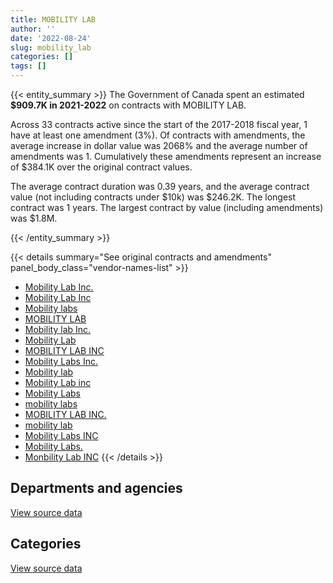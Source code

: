 ```yaml
---
title: MOBILITY LAB
author: ''
date: '2022-08-24'
slug: mobility_lab
categories: []
tags: []
---
```


<script src="/rmarkdown-libs/htmlwidgets/htmlwidgets.js"></script>
<link href="/rmarkdown-libs/datatables-css/datatables-crosstalk.css" rel="stylesheet" />
<script src="/rmarkdown-libs/datatables-binding/datatables.js"></script>
<script src="/rmarkdown-libs/jquery/jquery-3.6.0.min.js"></script>
<link href="/rmarkdown-libs/dt-core-bootstrap/css/dataTables.bootstrap.min.css" rel="stylesheet" />
<link href="/rmarkdown-libs/dt-core-bootstrap/css/dataTables.bootstrap.extra.css" rel="stylesheet" />
<script src="/rmarkdown-libs/dt-core-bootstrap/js/jquery.dataTables.min.js"></script>
<script src="/rmarkdown-libs/dt-core-bootstrap/js/dataTables.bootstrap.min.js"></script>
<link href="/rmarkdown-libs/crosstalk/css/crosstalk.min.css" rel="stylesheet" />
<script src="/rmarkdown-libs/crosstalk/js/crosstalk.min.js"></script>
<script src="/rmarkdown-libs/htmlwidgets/htmlwidgets.js"></script>
<link href="/rmarkdown-libs/datatables-css/datatables-crosstalk.css" rel="stylesheet" />
<script src="/rmarkdown-libs/datatables-binding/datatables.js"></script>
<script src="/rmarkdown-libs/jquery/jquery-3.6.0.min.js"></script>
<link href="/rmarkdown-libs/dt-core-bootstrap/css/dataTables.bootstrap.min.css" rel="stylesheet" />
<link href="/rmarkdown-libs/dt-core-bootstrap/css/dataTables.bootstrap.extra.css" rel="stylesheet" />
<script src="/rmarkdown-libs/dt-core-bootstrap/js/jquery.dataTables.min.js"></script>
<script src="/rmarkdown-libs/dt-core-bootstrap/js/dataTables.bootstrap.min.js"></script>
<link href="/rmarkdown-libs/crosstalk/css/crosstalk.min.css" rel="stylesheet" />
<script src="/rmarkdown-libs/crosstalk/js/crosstalk.min.js"></script>

{{< entity_summary >}}
The Government of Canada spent an estimated **\$909.7K in 2021-2022** on contracts with MOBILITY LAB.

Across 33 contracts active since the start of the 2017-2018 fiscal year, 1 have at least one amendment (3%). Of contracts with amendments, the average increase in dollar value was 2068% and the average number of amendments was 1. Cumulatively these amendments represent an increase of \$384.1K over the original contract values.

The average contract duration was 0.39 years, and the average contract value (not including contracts under \$10k) was \$246.2K. The longest contract was 1 years. The largest contract by value (including amendments) was \$1.8M.

{{< /entity_summary >}}

{{< details summary="See original contracts and amendments" panel_body_class="vendor-names-list" >}}
- [Mobility Lab Inc.](https://search.open.canada.ca/en/ct/?sort=contract_value_f%20desc&page=1&search_text=%22Mobility%20Lab%20Inc.%22)
- [Mobility Lab Inc](https://search.open.canada.ca/en/ct/?sort=contract_value_f%20desc&page=1&search_text=%22Mobility%20Lab%20Inc%22)
- [Mobility labs](https://search.open.canada.ca/en/ct/?sort=contract_value_f%20desc&page=1&search_text=%22Mobility%20labs%22)
- [MOBILITY LAB](https://search.open.canada.ca/en/ct/?sort=contract_value_f%20desc&page=1&search_text=%22MOBILITY%20LAB%22)
- [Mobility lab Inc.](https://search.open.canada.ca/en/ct/?sort=contract_value_f%20desc&page=1&search_text=%22Mobility%20lab%20Inc.%22)
- [Mobility Lab](https://search.open.canada.ca/en/ct/?sort=contract_value_f%20desc&page=1&search_text=%22Mobility%20Lab%22)
- [MOBILITY LAB INC](https://search.open.canada.ca/en/ct/?sort=contract_value_f%20desc&page=1&search_text=%22MOBILITY%20LAB%20INC%22)
- [Mobility Labs Inc.](https://search.open.canada.ca/en/ct/?sort=contract_value_f%20desc&page=1&search_text=%22Mobility%20Labs%20Inc.%22)
- [Mobility lab](https://search.open.canada.ca/en/ct/?sort=contract_value_f%20desc&page=1&search_text=%22Mobility%20lab%22)
- [Mobility Lab inc](https://search.open.canada.ca/en/ct/?sort=contract_value_f%20desc&page=1&search_text=%22Mobility%20Lab%20inc%22)
- [Mobility Labs](https://search.open.canada.ca/en/ct/?sort=contract_value_f%20desc&page=1&search_text=%22Mobility%20Labs%22)
- [mobility labs](https://search.open.canada.ca/en/ct/?sort=contract_value_f%20desc&page=1&search_text=%22mobility%20labs%22)
- [MOBILITY LAB INC.](https://search.open.canada.ca/en/ct/?sort=contract_value_f%20desc&page=1&search_text=%22MOBILITY%20LAB%20INC.%22)
- [mobility lab](https://search.open.canada.ca/en/ct/?sort=contract_value_f%20desc&page=1&search_text=%22mobility%20lab%22)
- [Mobility Labs INC](https://search.open.canada.ca/en/ct/?sort=contract_value_f%20desc&page=1&search_text=%22Mobility%20Labs%20INC%22)
- [Mobility Labs.](https://search.open.canada.ca/en/ct/?sort=contract_value_f%20desc&page=1&search_text=%22Mobility%20Labs.%22)
- [Monbility Lab INC](https://search.open.canada.ca/en/ct/?sort=contract_value_f%20desc&page=1&search_text=%22Monbility%20Lab%20INC%22)
{{< /details >}}

## Departments and agencies

<div id="htmlwidget-1" style="width:100%;height:auto;" class="datatables html-widget"></div>
<script type="application/json" data-for="htmlwidget-1">{"x":{"style":"bootstrap","filter":"none","vertical":false,"data":[["<a href=\"/departments/dnd-mdn/\">National Defence<\/a>"],[2461082.71],[96376.73],[98630.65],[909650.95]],"container":"<table class=\"table table-striped table-hover row-border order-column display\">\n  <thead>\n    <tr>\n      <th>Department<\/th>\n      <th>2018-2019<\/th>\n      <th>2019-2020<\/th>\n      <th>2020-2021<\/th>\n      <th>2021-2022<\/th>\n    <\/tr>\n  <\/thead>\n<\/table>","options":{"order":[[4,"desc"]],"pageLength":10,"autoWidth":true,"columnDefs":[{"targets":1,"render":"function(data, type, row, meta) {\n    return type !== 'display' ? data : DTWidget.formatCurrency(data, \"$\", 2, 3, \",\", \".\", true, null);\n  }"},{"targets":2,"render":"function(data, type, row, meta) {\n    return type !== 'display' ? data : DTWidget.formatCurrency(data, \"$\", 2, 3, \",\", \".\", true, null);\n  }"},{"targets":3,"render":"function(data, type, row, meta) {\n    return type !== 'display' ? data : DTWidget.formatCurrency(data, \"$\", 2, 3, \",\", \".\", true, null);\n  }"},{"targets":4,"render":"function(data, type, row, meta) {\n    return type !== 'display' ? data : DTWidget.formatCurrency(data, \"$\", 2, 3, \",\", \".\", true, null);\n  }"},{"width":"16%","targets":[1,2,3,4]},{"className":"dt-right","targets":[1,2,3,4]}],"orderClasses":false}},"evals":["options.columnDefs.0.render","options.columnDefs.1.render","options.columnDefs.2.render","options.columnDefs.3.render"],"jsHooks":[]}</script>
<p class="text-right">
<a href="https://github.com/GoC-Spending/contracts-data/tree/main/data/out/vendors/mobility_lab/summary_by_fiscal_year_by_department.csv" class="source-data-link btn btn-link">View source data</a>
</p>

## Categories

<div id="htmlwidget-2" style="width:100%;height:auto;" class="datatables html-widget"></div>
<script type="application/json" data-for="htmlwidget-2">{"x":{"style":"bootstrap","filter":"none","vertical":false,"data":[["<a href=\"/categories/1_facilities_and_construction/\">Facilities and construction<\/a>","<a href=\"/categories/11_defence/\">Defence<\/a>","<a href=\"/categories/6_industrial_products_and_services/\">Industrial products and services<\/a>","<a href=\"/categories/9_human_capital/\">Human capital<\/a>"],[null,1720952.63,740130.08,null],[11933.44,30341.34,46845.05,7256.9],[null,69323.96,null,29306.69],[null,858976.84,50674.11,null]],"container":"<table class=\"table table-striped table-hover row-border order-column display\">\n  <thead>\n    <tr>\n      <th>Category<\/th>\n      <th>2018-2019<\/th>\n      <th>2019-2020<\/th>\n      <th>2020-2021<\/th>\n      <th>2021-2022<\/th>\n    <\/tr>\n  <\/thead>\n<\/table>","options":{"order":[[4,"desc"]],"dom":"t","pageLength":30,"autoWidth":true,"columnDefs":[{"targets":1,"render":"function(data, type, row, meta) {\n    return type !== 'display' ? data : DTWidget.formatCurrency(data, \"$\", 2, 3, \",\", \".\", true, null);\n  }"},{"targets":2,"render":"function(data, type, row, meta) {\n    return type !== 'display' ? data : DTWidget.formatCurrency(data, \"$\", 2, 3, \",\", \".\", true, null);\n  }"},{"targets":3,"render":"function(data, type, row, meta) {\n    return type !== 'display' ? data : DTWidget.formatCurrency(data, \"$\", 2, 3, \",\", \".\", true, null);\n  }"},{"targets":4,"render":"function(data, type, row, meta) {\n    return type !== 'display' ? data : DTWidget.formatCurrency(data, \"$\", 2, 3, \",\", \".\", true, null);\n  }"},{"width":"16%","targets":[1,2,3,4]},{"className":"dt-right","targets":[1,2,3,4]}],"orderClasses":false,"lengthMenu":[10,25,30,50,100]}},"evals":["options.columnDefs.0.render","options.columnDefs.1.render","options.columnDefs.2.render","options.columnDefs.3.render"],"jsHooks":[]}</script>
<p class="text-right">
<a href="https://github.com/GoC-Spending/contracts-data/tree/main/data/out/vendors/mobility_lab/summary_by_fiscal_year_by_category.csv" class="source-data-link btn btn-link">View source data</a>
</p>
